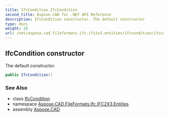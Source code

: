```yaml
---
title: IfcCondition.IfcCondition
second_title: Aspose.CAD for .NET API Reference
description: IfcCondition constructor. The default constructor
type: docs
weight: 10
url: /net/aspose.cad.fileformats.ifc.ifc2x3.entities/ifccondition/ifccondition/
---
```

## IfcCondition constructor

The default constructor.

```csharp
public IfcCondition()
```

### See Also

* class [IfcCondition](../)
* namespace [Aspose.CAD.FileFormats.Ifc.IFC2X3.Entities](../../ifccondition/)
* assembly [Aspose.CAD](../../../)


